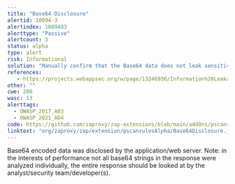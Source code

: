 ```yaml
---
title: "Base64 Disclosure"
alertid: 10094-3
alertindex: 1009403
alerttype: "Passive"
alertcount: 3
status: alpha
type: alert
risk: Informational
solution: "Manually confirm that the Base64 data does not leak sensitive information, and that the data cannot be aggregated/used to exploit other vulnerabilities."
references:
   - https://projects.webappsec.org/w/page/13246936/Information%20Leakage
other: ""
cwe: 200
wasc: 13
alerttags: 
  - OWASP_2017_A03
  - OWASP_2021_A04
code: https://github.com/zaproxy/zap-extensions/blob/main/addOns/pscanrulesAlpha/src/main/java/org/zaproxy/zap/extension/pscanrulesAlpha/Base64Disclosure.java
linktext: "org/zaproxy/zap/extension/pscanrulesAlpha/Base64Disclosure.java"
---
```

Base64 encoded data was disclosed by the application/web server. Note: in the interests of performance not all base64 strings in the response were analyzed individually, the entire response should be looked at by the analyst/security team/developer(s).
